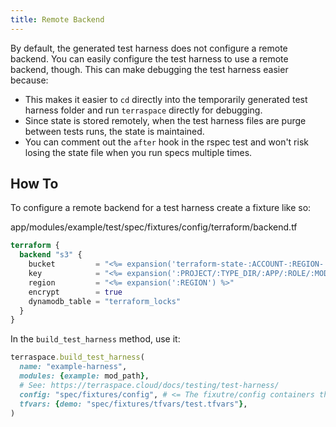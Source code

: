 ```yaml
---
title: Remote Backend
---
```


By default, the generated test harness does not configure a remote backend. You can easily configure the test harness to use a remote backend, though. This can make debugging the test harness easier because:

* This makes it easier to `cd` directly into the temporarily generated test harness folder and run `terraspace` directly for debugging.
* Since state is stored remotely, when the test harness files are purge between tests runs, the state is maintained.
* You can comment out the `after` hook in the rspec test and won't risk losing the state file when you run specs multiple times.

## How To

To configure a remote backend for a test harness create a fixture like so:

app/modules/example/test/spec/fixtures/config/terraform/backend.tf

```terraform
terraform {
  backend "s3" {
    bucket         = "<%= expansion('terraform-state-:ACCOUNT-:REGION-:ENV') %>"
    key            = "<%= expansion(':PROJECT/:TYPE_DIR/:APP/:ROLE/:MOD_NAME/:ENV/:EXTRA/:REGION/terraform.tfstate') %>"
    region         = "<%= expansion(':REGION') %>"
    encrypt        = true
    dynamodb_table = "terraform_locks"
  }
}
```

In the `build_test_harness` method, use it:

```ruby
terraspace.build_test_harness(
  name: "example-harness",
  modules: {example: mod_path},
  # See: https://terraspace.cloud/docs/testing/test-harness/
  config: "spec/fixtures/config", # <= The fixutre/config containers the terraform/backend.tf
  tfvars: {demo: "spec/fixtures/tfvars/test.tfvars"},
)
```

